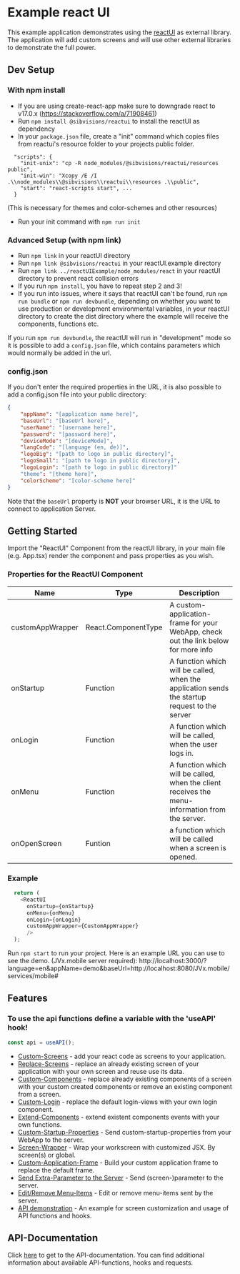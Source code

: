 # Example react UI

This example application demonstrates using the [reactUI](https://github.com/sibvisions/reactUI) as external library. The application will add custom screens and will use other external libraries to demonstrate the full power.

## Dev Setup

### With npm install
- If you are using create-react-app make sure to downgrade react to v17.0.x (https://stackoverflow.com/a/71908461)
- Run `npm install @sibvisions/reactui` to install the reactUI as dependency
- In your `package.json` file, create a "init" command which copies files from reactui's resource folder to your projects public folder. 
```
  "scripts": {
    "init-unix": "cp -R node_modules/@sibvisions/reactui/resources public",
    "init-win": "Xcopy /E /I .\\node_modules\\@sibvisions\\reactui\\resources .\\public",
    "start": "react-scripts start", ...
  }
``` 
(This is necessary for themes and color-schemes and other resources)
- Run your init command with `npm run init`

### Advanced Setup (with npm link)
- Run `npm link` in your reactUI directory
- Run `npm link @sibvisions/reactui` in your reactUI.example directory
- Run `npm link ../reactUIExample/node_modules/react` in your reactUI directory to prevent react collision errors
- If you run `npm install`, you have to repeat step 2 and 3!
- If you run into issues, where it says that reactUI can't be found, run ```npm run bundle``` or ```npm run devbundle```, depending on whether you want to use production or development environmental variables, in your reactUI directory to create the dist directory where the example will receive the components, functions etc.

If you run `npm run devbundle`, the reactUI will run in "development" mode so it is possible to add a `config.json` file, which contains parameters which would normally be added in the url.

### config.json
If you don't enter the required properties in the URL, it is also possible to add a config.json file into your public directory:
```json
{
    "appName": "[application name here]",
    "baseUrl": "[baseUrl here]",
    "userName": "[username here]",
    "password": "[password here]",
    "deviceMode": "[deviceMode]",
    "langCode": "[language (en, de)]",
    "logoBig": "[path to logo in public directory]",
    "logoSmall": "[path to logo in public directory]",
    "logoLogin": "[path to logo in public directory]"
    "theme": "[theme here]",
    "colorScheme": "[color-scheme here]"
}
```

Note that the `baseUrl` property is **NOT** your browser URL, it is the URL to connect to application Server.

## Getting Started
Import the "ReactUI" Component from the reactUI library, in your main file (e.g. App.tsx) render the component and pass properties as you wish.

### Properties for the ReactUI Component
Name | Type | Description
--- | --- | --- |
customAppWrapper | React.ComponentType | A custom-application-frame for your WebApp, check out the link below for more info
onStartup | Function | A function which will be called, when the application sends the startup request to the server
onLogin | Function | A function which will be called, when the user logs in.
onMenu | Function | A function which will be called, when the client receives the menu-information from the server.
onOpenScreen | Funtion | a function which will be called when a screen is opened.

### Example
```typescript
  return (
    <ReactUI 
      onStartup={onStartup}
      onMenu={onMenu}
      onLogin={onLogin}
      customAppWrapper={CustomAppWrapper}
      />
  );
```

Run `npm start` to run your project. Here is an example URL you can use to see the demo. (JVx.mobile server required): http://localhost:3000/?language=en&appName=demo&baseUrl=http://localhost:8080/JVx.mobile/services/mobile#

## Features

### **To use the api functions define a variable with the 'useAPI' hook!**
```typescript
const api = useAPI();
```

- [Custom-Screens](https://github.com/sibvisions/reactUI.example/wiki/Custom-Screens) - add your react code as screens to your application.
- [Replace-Screens](https://github.com/sibvisions/reactUI.example/wiki/Replace-Screens) - replace an already existing screen of your application with your own screen and reuse use its data.
- [Custom-Components](https://github.com/sibvisions/reactUI.example/wiki/Custom-Components) - replace already existing components of a screen with your custom created components or remove an existing component from a screen.
- [Custom-Login](https://github.com/sibvisions/reactUI.example/wiki/Custom-Login) - replace the default login-views with your own login component.
- [Extend-Components](https://github.com/sibvisions/reactUI.example/wiki/Extending-Components) - extend existent components events with your own functions.
- [Custom-Startup-Properties](https://github.com/sibvisions/reactUI.example/wiki/Custom-Startup-Properties) - Send custom-startup-properties from your WebApp to the server.
- [Screen-Wrapper](https://github.com/sibvisions/reactUI.example/wiki/Screen-Wrappers) - Wrap your workscreen with customized JSX. By screen(s) or global.
- [Custom-Application-Frame](https://github.com/sibvisions/reactUI.example/wiki/Custom-Application-Frames) - Build your custom application frame to replace the default frame.
- [Send Extra-Parameter to the Server](https://github.com/sibvisions/reactUI.example/wiki/Screen-Parameter) - Send (screen-)parameter to the server.
- [Edit/Remove Menu-Items](https://github.com/sibvisions/reactUI.example/wiki/Editing-the-Menu) - Edit or remove menu-items sent by the server.
- [API demonstration](https://github.com/sibvisions/reactUI.example/wiki/API-Demonstration) - An example for screen customization and usage of API functions and hooks.

## API-Documentation
Click [here](https://github.com/sibvisions/reactUI/wiki) to get to the API-documentation. You can find additional information about available API-functions, hooks and requests.

